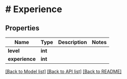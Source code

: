 # # Experience

## Properties

Name | Type | Description | Notes
------------ | ------------- | ------------- | -------------
**level** | **int** |  |
**experience** | **int** |  |

[[Back to Model list]](../../README.md#models) [[Back to API list]](../../README.md#endpoints) [[Back to README]](../../README.md)
